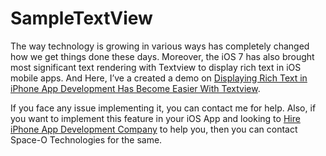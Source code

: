# SampleTextView

The way technology is growing in various ways has completely changed how we get things done these days. Moreover, the iOS 7 has also brought most significant text rendering with Textview to display rich text in iOS mobile apps. And Here, I’ve a created a demo on [Displaying Rich Text in iPhone App Development Has Become Easier With Textview](https://www.spaceotechnologies.com/iphone-app-development-textview-example/). 

If you face any issue implementing it, you can contact me for help. Also, if you want to implement this feature in your iOS App and looking to [Hire iPhone App Development Company](https://www.spaceotechnologies.com/iphone-app-development/ ) to help you, then you can contact Space-O Technologies for the same.
